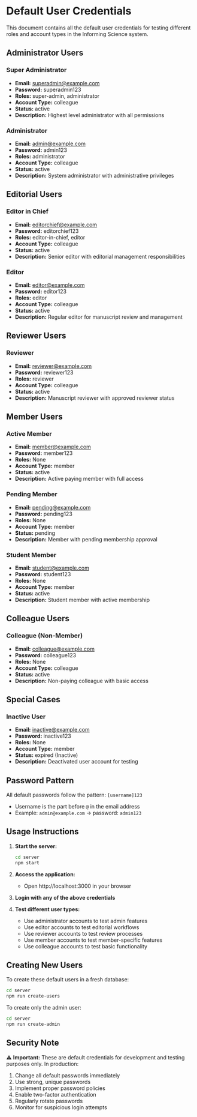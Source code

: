 # Default User Credentials

This document contains all the default user credentials for testing different roles and account types in the Informing Science system.

## Administrator Users

### Super Administrator
- **Email:** superadmin@example.com
- **Password:** superadmin123
- **Roles:** super-admin, administrator
- **Account Type:** colleague
- **Status:** active
- **Description:** Highest level administrator with all permissions

### Administrator
- **Email:** admin@example.com
- **Password:** admin123
- **Roles:** administrator
- **Account Type:** colleague
- **Status:** active
- **Description:** System administrator with administrative privileges

## Editorial Users

### Editor in Chief
- **Email:** editorchief@example.com
- **Password:** editorchief123
- **Roles:** editor-in-chief, editor
- **Account Type:** colleague
- **Status:** active
- **Description:** Senior editor with editorial management responsibilities

### Editor
- **Email:** editor@example.com
- **Password:** editor123
- **Roles:** editor
- **Account Type:** colleague
- **Status:** active
- **Description:** Regular editor for manuscript review and management

## Reviewer Users

### Reviewer
- **Email:** reviewer@example.com
- **Password:** reviewer123
- **Roles:** reviewer
- **Account Type:** colleague
- **Status:** active
- **Description:** Manuscript reviewer with approved reviewer status

## Member Users

### Active Member
- **Email:** member@example.com
- **Password:** member123
- **Roles:** None
- **Account Type:** member
- **Status:** active
- **Description:** Active paying member with full access

### Pending Member
- **Email:** pending@example.com
- **Password:** pending123
- **Roles:** None
- **Account Type:** member
- **Status:** pending
- **Description:** Member with pending membership approval

### Student Member
- **Email:** student@example.com
- **Password:** student123
- **Roles:** None
- **Account Type:** member
- **Status:** active
- **Description:** Student member with active membership

## Colleague Users

### Colleague (Non-Member)
- **Email:** colleague@example.com
- **Password:** colleague123
- **Roles:** None
- **Account Type:** colleague
- **Status:** active
- **Description:** Non-paying colleague with basic access

## Special Cases

### Inactive User
- **Email:** inactive@example.com
- **Password:** inactive123
- **Roles:** None
- **Account Type:** member
- **Status:** expired (Inactive)
- **Description:** Deactivated user account for testing

## Password Pattern

All default passwords follow the pattern: `[username]123`
- Username is the part before `@` in the email address
- Example: `admin@example.com` → password: `admin123`

## Usage Instructions

1. **Start the server:**
   ```bash
   cd server
   npm start
   ```

2. **Access the application:**
   - Open http://localhost:3000 in your browser

3. **Login with any of the above credentials**

4. **Test different user types:**
   - Use administrator accounts to test admin features
   - Use editor accounts to test editorial workflows
   - Use reviewer accounts to test review processes
   - Use member accounts to test member-specific features
   - Use colleague accounts to test basic functionality

## Creating New Users

To create these default users in a fresh database:

```bash
cd server
npm run create-users
```

To create only the admin user:

```bash
cd server
npm run create-admin
```

## Security Note

⚠️ **Important:** These are default credentials for development and testing purposes only. In production:

1. Change all default passwords immediately
2. Use strong, unique passwords
3. Implement proper password policies
4. Enable two-factor authentication
5. Regularly rotate passwords
6. Monitor for suspicious login attempts
